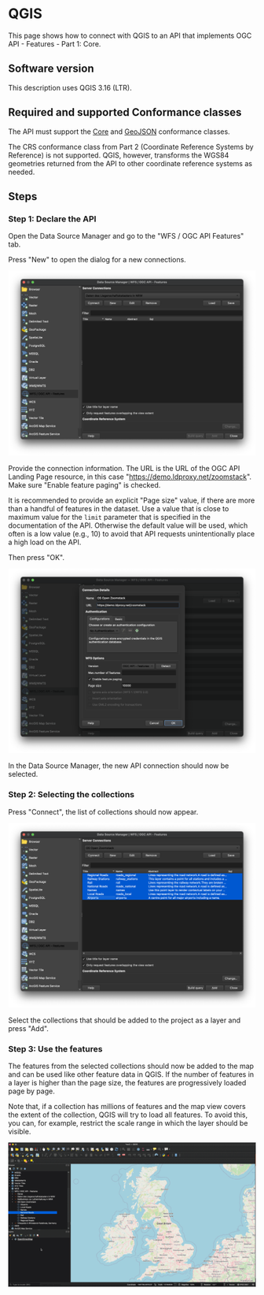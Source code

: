 # QGIS

This page shows how to connect with QGIS to an API that implements OGC API - Features - Part 1: Core. 

## Software version

This description uses QGIS 3.16 (LTR).

## Required and supported Conformance classes

The API must support the [Core](http://www.opengis.net/spec/ogcapi-features-1/1.0/conf/core) and [GeoJSON](http://www.opengis.net/spec/ogcapi-features-1/1.0/conf/geojson) conformance classes.

The CRS conformance class from Part 2 (Coordinate Reference Systems by Reference) is not supported. QGIS, however, transforms the WGS84 geometries returned from the API to other coordinate reference systems as needed.

## Steps

### Step 1: Declare the API

Open the Data Source Manager and go to the "WFS / OGC API Features" tab.

Press "New" to open the dialog for a new connections.

![](images/qgis-data-source-manager.png "QGIS Data Source Manager")

Provide the connection information. The URL is the URL of the OGC API Landing Page resource, in this case "https://demo.ldproxy.net/zoomstack". Make sure "Enable feature paging" is checked. 

It is recommended to provide an explicit "Page size" value, if there are more than a handful of features in the dataset. Use a value that is close to maximum value for the `limit` parameter that is specified in the documentation of the API. Otherwise the default value will be used, which often is a low value (e.g., 10) to avoid that API requests unintentionally place a high load on the API.

Then press "OK".

![](images/qgis-add-api.png "Add an API with access to OS Open Zoomstack feature data")

In the Data Source Manager, the new API connection should now be selected. 

### Step 2: Selecting the collections

Press "Connect", the list of collections should now appear.

![](images/qgis-select-layers.png "Connect and select the collections")

Select the collections that should be added to the project as a layer and press "Add". 

### Step 3: Use the features

The features from the selected collections should now be added to the map and can be used like other feature data in QGIS. If the number of features in a layer is higher than the page size, the features are progressively loaded page by page.

Note that, if a collection has millions of features and the map view covers the extent of the collection, QGIS will try to load all features. To avoid this, you can, for example, restrict the scale range in which the layer should be visible.

![](images/qgis-zoomstack-national-roads.gif "Loading national roads from the API with paging")
